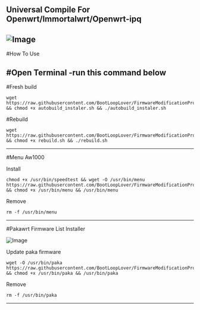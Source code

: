 Universal Compile For Openwrt/Immortalwrt/Openwrt-ipq
---
![Image](https://github.com/user-attachments/assets/f67d0f8a-c712-4586-8342-6e99ff125e06)
---



#How To Use

#Open Terminal
-run this command below
-------
#Fresh build
```
wget https://raw.githubusercontent.com/BootLoopLover/FirmwareModificationProject/main/autobuild_instaler.sh && chmod +x autobuild_instaler.sh && ./autobuild_instaler.sh
```

#Rebuild 
```
wget https://raw.githubusercontent.com/BootLoopLover/FirmwareModificationProject/main/rebuild.sh && chmod +x rebuild.sh && ./rebuild.sh
```

---


#Menu Aw1000

Install
```
chmod +x /usr/bin/speedtest && wget -O /usr/bin/menu https://raw.githubusercontent.com/BootLoopLover/FirmwareModificationProject/main/menu && chmod +x /usr/bin/menu && /usr/bin/menu
```

Remove
```
rm -f /usr/bin/menu
```


---


#Pakawrt Firmware List Installer

![Image](https://github.com/user-attachments/assets/28fcff1e-54e4-4472-893b-d1275eb907b6)

Update paka firmware
```
wget -O /usr/bin/paka https://raw.githubusercontent.com/BootLoopLover/FirmwareModificationProject/main/paka && chmod +x /usr/bin/paka && /usr/bin/paka
```

Remove
```
rm -f /usr/bin/paka
```
---
